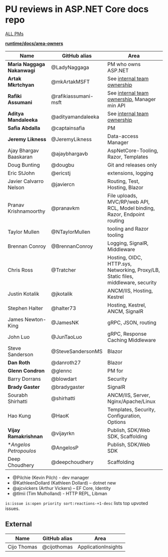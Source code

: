 #  PU reviews in ASP.NET Core docs repo

[ALL PMs](https://teams.microsoft.com/l/channel/19%3A21620dee0f794cbd808207242678ac45%40thread.skype/tab%3A%3A1c2596c2-3129-48ec-9712-1e5458cfc31a?groupId=fdff90ed-0b3b-4caa-a30a-efb4dd47665f&tenantId=72f988bf-86f1-41af-91ab-2d7cd011db47)

[**runtime/docs/area-owners**](https://github.com/dotnet/runtime/blob/master/docs/area-owners.md)

| Name | GitHub alias | Area |
| ---- | -------------| ---- |
| **Maria Naggaga Nakanwagi** | @LadyNaggaga | PM who owns ASP.NET |
| **Artak Mkrtchyan** | @mkArtakMSFT | See [internal team ownership](https://github.com/dotnet/aspnetcore-internal/wiki/Team-Ownership) |
| **Rafiki Assumani** | @rafikiassumani-msft | See [internal team ownership](https://github.com/dotnet/aspnetcore-internal/wiki/Team-Ownership), Manager min API |
| **Aditya Mandaleeka** | @adityamandaleeka | See [internal team ownership](https://github.com/dotnet/aspnetcore-internal/wiki/Team-Ownership) |
| **Safia Abdalla** | @captainsafia | PM |
| **Jeremy Likness** | @JeremyLikness | Data-access Manager |
| Ajay Bhargav Baaskaran | @ajaybhargavb | AspNetCore-Tooling, Razor, Templates |
| Doug Bunting | @dougbu | Git and releases only |
| Eric StJohn | @ericstj | extensions, logging |
| Javier Calvarro Nelson |	@javiercn | Routing, Test, Hosting, Blazor |
| Pranav Krishnamoorthy | @pranavkm	| File uploads, MVC/RP/web API, RCL, Model binding, Razor, Endpoint routing |
| Taylor Mullen	| @NTaylorMullen | tooling and Razor tooling |
| Brennan Conroy | @BrennanConroy | Logging, SignalR, Middleware |
| Chris Ross | @Tratcher | Hosting, OIDC, HTTP.sys, Networking, Proxy/LB, Static files, middleware, security |
| Justin Kotalik | @jkotalik | ANCM/IIS, Hosting, Kestrel |
| Stephen Halter | @halter73 | Hosting, Kestrel, ANCM, SignalR |
| James Newton-King | @JamesNK | gRPC, JSON, routing |
| John Luo | @JunTaoLuo | gRPC, Response Caching Middleware |
| Steve Sanderson | @SteveSandersonMS  | Blazor |
| **Dan Roth** | @danroth27 | Blazor |
| **Glenn Condron** | @glennc | PM for  |
| Barry Dorrans | @blowdart | Security |
| **Brady Gaster** | @bradygaster | SignalR |
| Sourabh Shirhatti | @shirhatti | ANCM/IIS, Server, Nginx/Apache/Linux |
| Hao Kung | @HaoK  | Templates, Security, Configuration, Options |
| **Vijay Ramakrishnan**| @vijayrkn | Publish, SDK/Web SDK, Scaffolding |
| **Angelos Petropoulos*| @AngelosP | Publish, SDK/Web SDK |
| Deep Choudhery | @deepchoudhery | Scaffolding |

* @Pilchie (Kevin Pilch) - dev manager
* @KathleenDollard (Kathleen Dollard) – dotnet new
* @ajcvickers (Arthur Vickers) – EF Core, Identity
* @tlmii (Tim Mulholland) - HTTP REPL, Libman
  
`is:issue is:open priority sort:reactions-+1-desc` lists top upvoted issues.

## External 

| Name | GitHub alias | Area | 
| ---- | -------------| ---- |
| Cijo Thomas | @cijothomas | ApplicationInsights |
